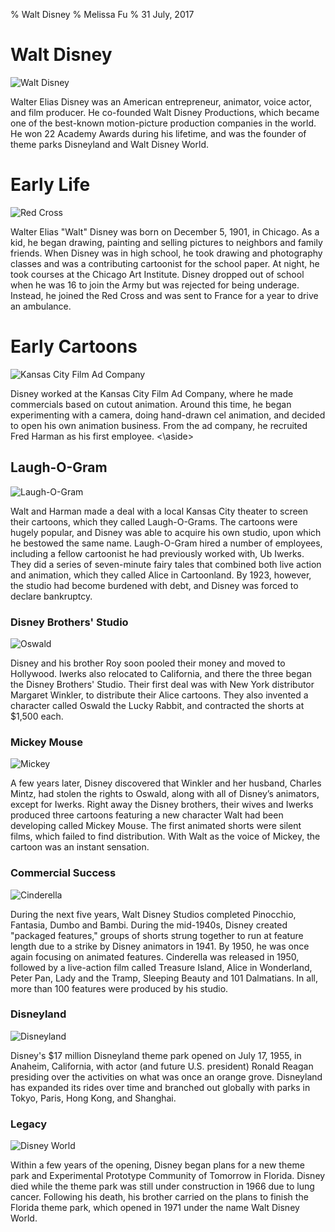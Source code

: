 % Walt Disney
% Melissa Fu
% 31 July, 2017

# Walt Disney

![Walt Disney](https://flavorwire.files.wordpress.com/2015/12/disney1.jpg)
<aside class="notes">
Walter Elias Disney was an American entrepreneur, animator, voice actor, and film producer. He co-founded Walt Disney Productions, which became one of the best-known motion-picture production companies in the world. He won 22 Academy Awards during his lifetime, and was the founder of theme parks Disneyland and Walt Disney World.
</aside>

# Early Life

![Red Cross](http://d1xgwawrm1fpry.cloudfront.net/wp-content/uploads/2016/12/07160215/31.jpg)
<aside class="notes">
Walter Elias "Walt" Disney was born on December 5, 1901, in Chicago. As a kid, he began drawing, painting and selling pictures to neighbors and family friends. When Disney was in high school, he took drawing and photography classes and was a contributing cartoonist for the school paper. At night, he took courses at the Chicago Art Institute. Disney dropped out of school when he was 16 to join the Army but was rejected for being underage. Instead, he joined the Red Cross and was sent to France for a year to drive an ambulance.
</aside>

# Early Cartoons

![Kansas City Film Ad Company](http://shsmo.org/historicmissourians/name/d/disney/images/large/disneyfilmadservice.jpg)
<aside class="notes">
Disney worked at the Kansas City Film Ad Company, where he made commercials based on cutout animation. Around this time, he began experimenting with a camera, doing hand-drawn cel animation, and decided to open his own animation business. From the ad company, he recruited Fred Harman as his first employee. 
<\aside>

# Laugh-O-Gram

![Laugh-O-Gram](http://www.yesterland.com/images-missouri/laughogram_title.jpg)
<aside class="notes">
Walt and Harman made a deal with a local Kansas City theater to screen their cartoons, which they called Laugh-O-Grams. The cartoons were hugely popular, and Disney was able to acquire his own studio, upon which he bestowed the same name. Laugh-O-Gram hired a number of employees, including a fellow cartoonist he had previously worked with, Ub Iwerks. They did a series of seven-minute fairy tales that combined both live action and animation, which they called Alice in Cartoonland. By 1923, however, the studio had become burdened with debt, and Disney was forced to declare bankruptcy.

# Disney Brothers' Studio

![Oswald](http://mbadbkweb.famp-art.com/wp-content/uploads/2011/11/Oswald.jpg)
<aside class="notes">
Disney and his brother Roy soon pooled their money and moved to Hollywood. Iwerks also relocated to California, and there the three began the Disney Brothers' Studio. Their first deal was with New York distributor Margaret Winkler, to distribute their Alice cartoons. They also invented a character called Oswald the Lucky Rabbit, and contracted the shorts at $1,500 each.
</aside>

# Mickey Mouse

![Mickey](http://sites.lafayette.edu/fams101-sp15/files/2015/03/yHtAWRPQUqK3uWHhdgX56j8NwcI.jpg)
<aside class="notes">
A few years later, Disney discovered that Winkler and her husband, Charles Mintz, had stolen the rights to Oswald, along with all of Disney’s animators, except for Iwerks. Right away the Disney brothers, their wives and Iwerks produced three cartoons featuring a new character Walt had been developing called Mickey Mouse. The first animated shorts were silent films, which failed to find distribution. With Walt as the voice of Mickey, the cartoon was an instant sensation.
</aside>

# Commercial Success

![Cinderella](http://s3.r29static.com//bin/entry/2f1/x,80/1384232/image.jpg)
<aside class="notes">
 During the next five years, Walt Disney Studios completed Pinocchio, Fantasia, Dumbo and Bambi.  During the mid-1940s, Disney created "packaged features," groups of shorts strung together to run at feature length due to a strike by Disney animators in 1941. By 1950, he was once again focusing on animated features. Cinderella was released in 1950, followed by a live-action film called Treasure Island, Alice in Wonderland, Peter Pan, Lady and the Tramp, Sleeping Beauty and 101 Dalmatians. In all, more than 100 features were produced by his studio.
 </aside>

# Disneyland

![Disneyland](https://secure.parksandresorts.wdpromedia.com/resize/mwImage/1/900/360/75/wdpromedia.disney.go.com/media/wdpro-assets/dlr/parks-and-tickets/destinations/disneyland-park/disneyland-00-full.jpg?15052013102112)
<aside class="notes">
Disney's $17 million Disneyland theme park opened on July 17, 1955, in Anaheim, California, with actor (and future U.S. president) Ronald Reagan presiding over the activities on what was once an orange grove. Disneyland has expanded its rides over time and branched out globally with parks in Tokyo, Paris, Hong Kong, and Shanghai.
</aside>

# Legacy

![Disney World](http://cdn-image.travelandleisure.com/sites/default/files/styles/1600x1000/public/disney-world-secrets1215.jpg?itok=cOQF3rHq)
<aside class="notes">
Within a few years of the opening, Disney began plans for a new theme park and Experimental Prototype Community of Tomorrow in Florida. Disney died while the theme park was still under construction in 1966 due to lung cancer. Following his death, his brother carried on the plans to finish the Florida theme park, which opened in 1971 under the name Walt Disney World.
</aside>




